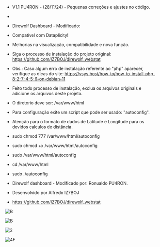 * V1.1 PU4RON - (28/11/24) - Pequenas correções e ajustes no código.
*

* Direwolf Dashboard - Modificado:
  
* Compatível com Dataplicity!
  
* Melhorias na visualização, compatibilidade e nova função.
  
* Siga o processo de instalação do projeto original: https://github.com/IZ7BOJ/direwolf_webstat
* Obs.: Caso algum erro de instalação referente ao "php" aparecer, verifique as dicas do site: https://vsys.host/how-to/how-to-install-php-8-2-7-4-5-6-on-debian-11
* Feito todo processo de instalação, exclua os arquivos originais e adicione os arquivos deste projeto.
* O diretorio deve ser: /var/www/html
* Para configuração exite um script que pode ser usado: "autoconfig".

* Atenção para o formato de dados de Latitude e Longitude para os devidos calculos de distância.

* sudo chmod 777 /var/www/html/autoconfig
* sudo chmod +x  /var/www/html/autoconfig
* sudo /var/www/html/autoconfig
* cd /var/www/html
* sudo ./autoconfig

* Direwolf dashboard - Modificado por: Ronualdo PU4RON. 
* Desenvolvido por Alfredo IZ7BOJ
* https://github.com/IZ7BOJ/direwolf_webstat


![B](https://github.com/user-attachments/assets/0525f679-f074-449c-996c-e866fdf50eca)

![B](https://github.com/user-attachments/assets/88d48bab-8d37-42ef-a6cd-30929874278d)

![2](https://github.com/user-attachments/assets/da0735fd-2b9a-47a2-89c8-da04e1f1c314)

![4F](https://github.com/user-attachments/assets/c1a17bb4-1ae3-4b62-a31d-2f7d58c65b98)
